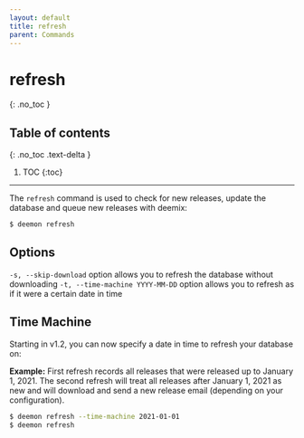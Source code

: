 ```yaml
---
layout: default
title: refresh
parent: Commands
---
```


# refresh
{: .no_toc }

## Table of contents
{: .no_toc .text-delta }

1. TOC
{:toc}

---
The `refresh` command is used to check for new releases, update the database and queue new releases with deemix:

```bash
$ deemon refresh
```

## Options
`-s, --skip-download` option allows you to refresh the database without downloading
`-t, --time-machine YYYY-MM-DD` option allows you to refresh as if it were a certain date in time

## Time Machine
Starting in v1.2, you can now specify a date in time to refresh your database on:

**Example:** First refresh records all releases that were released up to January 1, 2021. The second refresh will treat all releases after January 1, 2021 as new and will download and send a new release email (depending on your configuration).
```bash
$ deemon refresh --time-machine 2021-01-01
$ deemon refresh
```
